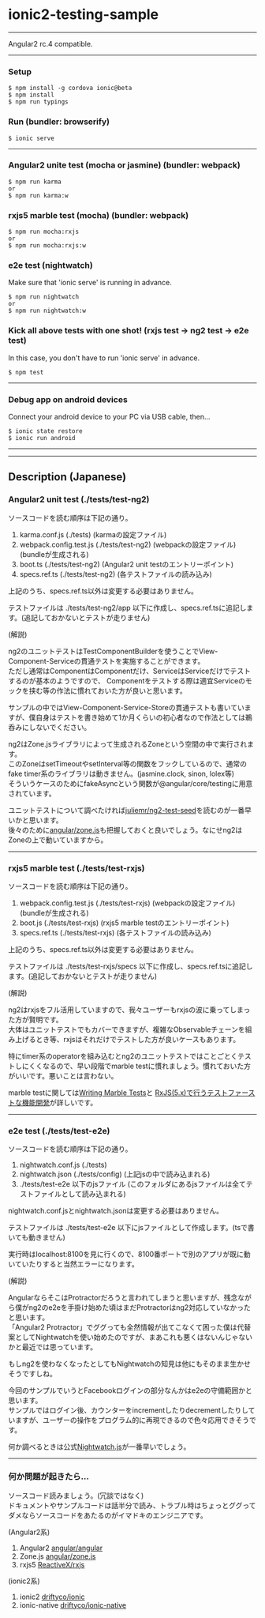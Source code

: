 # ionic2-testing-sample

---

Angular2 rc.4 compatible.

---

### Setup
```
$ npm install -g cordova ionic@beta
$ npm install
$ npm run typings
```

### Run (bundler: browserify)
```
$ ionic serve
```

---

### Angular2 unite test (mocha or jasmine) (bundler: webpack)
```
$ npm run karma
or
$ npm run karma:w
```

### rxjs5 marble test (mocha) (bundler: webpack)
```
$ npm run mocha:rxjs
or
$ npm run mocha:rxjs:w
```

### e2e test (nightwatch)
Make sure that 'ionic serve' is running in advance.
```
$ npm run nightwatch
or
$ npm run nightwatch:w
```

### Kick all above tests with one shot! (rxjs test -> ng2 test -> e2e test)
In this case, you don't have to run 'ionic serve' in advance.
```
$ npm test
```

---

### Debug app on android devices
Connect your android device to your PC via USB cable, then...
```
$ ionic state restore
$ ionic run android
``` 

---

---

## Description (Japanese)

### Angular2 unit test (./tests/test-ng2)

ソースコードを読む順序は下記の通り。

1. karma.conf.js (./tests) (karmaの設定ファイル)
1. webpack.config.test.js (./tests/test-ng2) (webpackの設定ファイル) (bundleが生成される)
1. boot.ts (./tests/test-ng2) (Angular2 unit testのエントリーポイント)
1. specs.ref.ts (./tests/test-ng2) (各テストファイルの読み込み)

上記のうち、specs.ref.ts以外は変更する必要はありません。

テストファイルは ./tests/test-ng2/app 以下に作成し、specs.ref.tsに追記します。(追記しておかないとテストが走りません)

(解説)

ng2のユニットテストはTestComponentBuilderを使うことでView-Component-Serviceの貫通テストを実施することができます。  
ただし通常はComponentはComponentだけ、ServiceはServiceだけでテストするのが基本のようですので、
Componentをテストする際は適宜Serviceのモックを挟む等の作法に慣れておいた方が良いと思います。

サンプルの中ではView-Component-Service-Storeの貫通テストも書いていますが、僕自身はテストを書き始めて1か月くらいの初心者なので作法としては鵜呑みにしないでください。

ng2はZone.jsライブラリによって生成されるZoneという空間の中で実行されます。  
このZoneはsetTimeoutやsetInterval等の関数をフックしているので、通常のfake timer系のライブラリは動きません。(jasmine.clock, sinon, lolex等)  
そういうケースのためにfakeAsyncという関数が@angular/core/testingに用意されています。

ユニットテストについて調べたければ[juliemr/ng2-test-seed](https://github.com/juliemr/ng2-test-seed)を読むのが一番早いかと思います。  
後々のために[angular/zone.js](https://github.com/angular/zone.js/)も把握しておくと良いでしょう。なにせng2はZoneの上で動いていますから。

---

### rxjs5 marble test (./tests/test-rxjs)

ソースコードを読む順序は下記の通り。

1. webpack.config.test.js (./tests/test-rxjs) (webpackの設定ファイル) (bundleが生成される)
1. boot.js (./tests/test-rxjs) (rxjs5 marble testのエントリーポイント)
1. specs.ref.ts (./tests/test-rxjs) (各テストファイルの読み込み)

上記のうち、specs.ref.ts以外は変更する必要はありません。

テストファイルは ./tests/test-rxjs/specs 以下に作成し、specs.ref.tsに追記します。(追記しておかないとテストが走りません)

(解説)

ng2はrxjsをフル活用していますので、我々ユーザーもrxjsの波に乗ってしまった方が賢明です。  
大体はユニットテストでもカバーできますが、複雑なObservableチェーンを組み上げるとき等、rxjsはそれだけでテストした方が良いケースもあります。 

特にtimer系のoperatorを組み込むとng2のユニットテストではことごとくテストしにくくなるので、早い段階でmarble testに慣れましょう。慣れておいた方がいいです。悪いことは言わない。

marble testに関しては[Writing Marble Tests](https://github.com/ReactiveX/rxjs/blob/master/doc/writing-marble-tests.md)と
[RxJS(5.x)で行うテストファーストな機能開発](http://blog.mmmcorp.co.jp/blog/2016/06/25/testing-rxjs-5/)が詳しいです。

---

### e2e test (./tests/test-e2e)

ソースコードを読む順序は下記の通り。

1. nightwatch.conf.js (./tests) 
1. nightwatch.json (./tests/config) (上記jsの中で読み込まれる)
1. ./tests/test-e2e 以下のjsファイル (このフォルダにあるjsファイルは全てテストファイルとして読み込まれる)

nightwatch.conf.jsとnightwatch.jsonは変更する必要はありません。

テストファイルは ./tests/test-e2e 以下にjsファイルとして作成します。(tsで書いても動きません)

実行時はlocalhost:8100を見に行くので、8100番ポートで別のアプリが既に動いていたりすると当然エラーになります。

(解説)

AngularならそこはProtractorだろうと言われてしまうと思いますが、残念ながら僕がng2のe2eを手掛け始めた頃はまだProtractorはng2対応していなかったと思います。  
「Angular2 Protractor」でググっても全然情報が出てこなくて困った僕は代替案としてNightwatchを使い始めたのですが、まあこれも悪くはないんじゃないかと最近では思っています。

もしng2を使わなくなったとしてもNightwatchの知見は他にもそのまま生かせそうですしね。

今回のサンプルでいうとFacebookログインの部分なんかはe2eの守備範囲かと思います。  
サンプルではログイン後、カウンターをincrementしたりdecrementしたりしていますが、ユーザーの操作をプログラム的に再現できるので色々応用できそうです。

何か調べるときは公式[Nightwatch.js](http://nightwatchjs.org/)が一番早いでしょう。

---

### 何か問題が起きたら...

ソースコード読みましょう。(冗談ではなく)  
ドキュメントやサンプルコードは話半分で読み、トラブル時はちょっとググってダメならソースコードをあたるのがイマドキのエンジニアです。

(Angular2系)

1. Angular2 [angular/angular](https://github.com/angular/angular)
1. Zone.js [angular/zone.js](https://github.com/angular/zone.js/)
1. rxjs5 [ReactiveX/rxjs](https://github.com/ReactiveX/rxjs)

(ionic2系)

1. ionic2 [driftyco/ionic](https://github.com/driftyco/ionic)
1. ionic-native [driftyco/ionic-native](https://github.com/driftyco/ionic-native)
